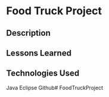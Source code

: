 # Food Truck Project

## Description

## Lessons Learned

## Technologies Used
Java
Eclipse
Github# FoodTruckProject
